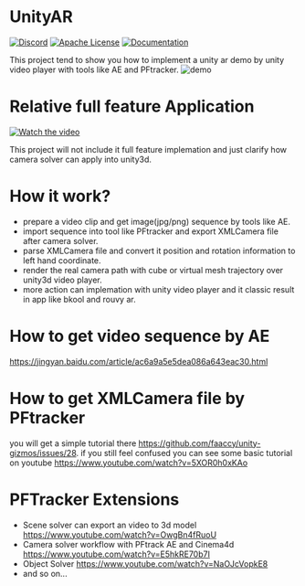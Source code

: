 # UnityAR
[![Discord](https://img.shields.io/discord/1088018734616150057?style=for-the-badge)](https://discord.gg/JKZJfEpT7b)
[![Apache License](https://img.shields.io/crates/l/rustc-serialize?style=for-the-badge)](https://github.com/faaccy/unity-ar/main/LICENSE)
[![Documentation](https://img.shields.io/badge/Documentation-github-brightgreen.svg?style=for-the-badge)](https://github.com/faaccy/unity-ar/main/README.md)

  This project tend to show you how to implement a unity ar demo by unity video player with tools like AE and PFtracker.
![demo](https://github.com/faaccy/unity-ar/blob/main/UnityARDemo/Assets/Resources/20230325141608.jpg)
# Relative full feature Application
[![Watch the video](https://img.youtube.com/vi/UR9HQHXQulk/hqdefault.jpg)](https://www.youtube.com/watch?v=UR9HQHXQulk)

This project will not include it full feature implemation and just clarify how camera solver can apply into
unity3d.

# How it work?
- prepare a video clip and get image(jpg/png) sequence by tools like AE.
- import sequence into tool like PFtracker and export XMLCamera file after camera solver.
- parse XMLCamera file and convert it position and rotation information to left hand coordinate.
- render the real camera path with cube or virtual mesh trajectory over unity3d video player.
- more action can implemation with unity video player and it classic result in app like bkool and rouvy ar.

# How to get video sequence by AE
https://jingyan.baidu.com/article/ac6a9a5e5dea086a643eac30.html

# How to get XMLCamera file by PFtracker
you will get a simple tutorial there https://github.com/faaccy/unity-gizmos/issues/28.
if you still feel confused you can see some basic tutorial on youtube https://www.youtube.com/watch?v=5XOR0h0xKAo

# PFTracker Extensions
- Scene solver can export an video to 3d model https://www.youtube.com/watch?v=OwgBn4fRuoU
- Camera solver workflow with PFtrack AE and Cinema4d https://www.youtube.com/watch?v=E5hkRE70b7I
- Object Solver https://www.youtube.com/watch?v=NaOJcVopkE8
- and so on...
